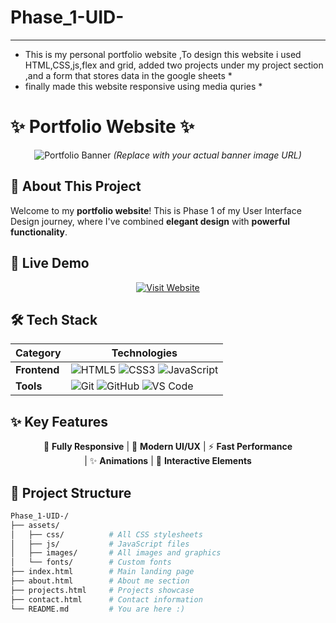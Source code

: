 # Phase_1-UID-
***********************************************
* This is my personal portfolio website ,To design this website i used HTML,CSS,js,flex and grid, added two projects under my project section ,and a form that stores data in the google sheets *
* finally made this website responsive using media quries *





# ✨ Portfolio Website ✨

<div align="center">
  
![Portfolio Banner](https://via.placeholder.com/1200x400/4a6cf7/ffffff?text=Purushotham's+Portfolio) 
*(Replace with your actual banner image URL)*

</div>

## 🌟 About This Project

Welcome to my **portfolio website**! This is Phase 1 of my User Interface Design journey, where I've combined **elegant design** with **powerful functionality**. 

## 🚀 Live Demo

<div align="center">
  
[![Visit Website](https://img.shields.io/badge/Visit-Live_Demo-4a6cf7?style=for-the-badge&logo=google-chrome&logoColor=white)](https://purushotham-mutyala.github.io/Phase_1-UID-/)

</div>

## 🛠 Tech Stack

<div align="center">

| Category       | Technologies                                                                 |
|----------------|------------------------------------------------------------------------------|
| **Frontend**   | ![HTML5](https://img.shields.io/badge/HTML5-E34F26?style=flat&logo=html5&logoColor=white) ![CSS3](https://img.shields.io/badge/CSS3-1572B6?style=flat&logo=css3&logoColor=white) ![JavaScript](https://img.shields.io/badge/JavaScript-F7DF1E?style=flat&logo=javascript&logoColor=black) |
| **Tools**      | ![Git](https://img.shields.io/badge/Git-F05032?style=flat&logo=git&logoColor=white) ![GitHub](https://img.shields.io/badge/GitHub-181717?style=flat&logo=github&logoColor=white) ![VS Code](https://img.shields.io/badge/VS_Code-007ACC?style=flat&logo=visual-studio-code&logoColor=white) |

</div>

## ✨ Key Features

<div align="center">

📱 **Fully Responsive** | 🎨 **Modern UI/UX** | ⚡ **Fast Performance**  
| ✨ **Animations** | 📝 **Interactive Elements**

</div>

## 📂 Project Structure

```bash
Phase_1-UID-/
├── assets/
│   ├── css/          # All CSS stylesheets
│   ├── js/           # JavaScript files
│   ├── images/       # All images and graphics
│   └── fonts/        # Custom fonts
├── index.html        # Main landing page
├── about.html        # About me section
├── projects.html     # Projects showcase
├── contact.html      # Contact information
└── README.md         # You are here :)
